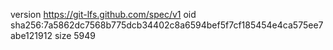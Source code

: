 version https://git-lfs.github.com/spec/v1
oid sha256:7a5862dc7568b775dcb34402c8a6594bef5f7cf185454e4ca575ee7abe121912
size 5949

